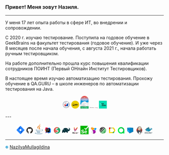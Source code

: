 ### Привет! Меня зовут Назиля.
---
<p> У меня 17 лет опыта работы в сфере ИТ, во внедрении и сопровождении. </p> 
<p> С 2020 г. изучаю тестирование. Поступила на годовое обучение в GeekBrains 
на факультет тестирования (годовое обучение). 
И уже через 8 месяцев после начала  обучения, с августа 2021 г., начала работать ручным тестировщиком.
<p>На работе дополнительно прошла курс повышения квалификации сотрудников ПОИНТ 
(Первый ОНлайн Институт Тестировщиков).</p> 
<p>В настоящее время изучаю автоматизацию тестирования. 
Прохожу обучение в QA.GURU – в школе инженеров по автоматизации тестирования на Java.
</p> 

<p  align="center">
  <code><img width="5%" title="UGATU" src="./images/icons/ugatu.jpg"></code>
  <code><img width="5%" title="FIRT" src="./images/icons/firt.jpg"></code>
  <code><img width="5%" title="BGU" src="./images/icons/bgu.gif"></code>
  <code><img width="5%" title="BGU" src="./images/icons/gb.png"></code>
  <code><img width="5%" title="BGU" src="./images/icons/qa-guru.jpg"></code>
</p>
---
<p  align="center">
  <code><img width="5%" title="Atlassian Jira" src="./images/icons/jira-logo.svg"></code>
  <code><img width="5%" title="Github" src="./images/icons/GitHub.svg"></code>
  <code><img width="5%" title="Java" src="./images/icons/java-logo.svg"></code>
  <code><img width="5%" title="IntelliJ IDEA" src="./images/icons/IDEA-logo.svg"></code>
  <code><img width="5%" title="JUnit5" src="./images/icons/junit5-logo.svg"></code>
  <code><img width="5%" title="Gradle" src="./images/icons/gradle-logo.svg"></code>
  <code><img width="5%" title="Maven" src="./images/icons/maven.png"></code>
  <code><img width="5%" title="Selenium" src="./images/icons/selenium.png"></code>
  <code><img width="5%" title="Selenide" src="./images/icons/selenide-logo.svg"></code>
  <code><img width="5%" title="REST-Assured" src="./images/icons/rest-assured-logo.svg"></code>
  <code><img width="5%" title="Allure Report" src="./images/icons/allure-Report-logo.svg"></code>
  <code><img width="5%" title="Allure TestOps" src="./images/icons/allure-ee-logo.svg"></code>
  <code><img width="5%" title="Selenoid" src="./images/icons/selenoid-logo.svg"></code>
  <code><img width="5%" title="Jenkins" src="./images/icons/jenkins-logo.svg"></code>
  <code><img width="5%" title="Docker" src="./images/icons/docker-original.svg"></code>
</p>

---

<a href="https://t.me/NazilyaMullagildina"><img width="2%" title="Telegram" src="./images/icons/Telegram.svg"></a>
[NazilyaMullagildina](https://t.me/NazilyaMullagildina) </br>


<!--
**Nazilya/Nazilya** is a ✨ _special_ ✨ repository because its `README.md` (this file) appears on your GitHub profile.

Here are some ideas to get you started:

- 🔭 I’m currently working on ...
- 🌱 I’m currently learning ...
- 👯 I’m looking to collaborate on ...
- 🤔 I’m looking for help with ...
- 💬 Ask me about ...
- 📫 How to reach me: ...
- 😄 Pronouns: ...
- ⚡ Fun fact: ...
-->
